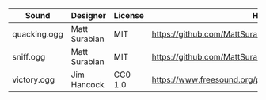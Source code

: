   Sound        | Designer      | License  | Hyperlink 
 ------------- | ------------  | -------- | -----------
  quacking.ogg | Matt Surabian |  MIT     | https://github.com/MattSurabian/DuckHunt-JS
  sniff.ogg    | Matt Surabian |  MIT     | https://github.com/MattSurabian/DuckHunt-JS
  victory.ogg  | Jim Hancock   |  CC0 1.0 | https://www.freesound.org/people/jimhancock/sounds/256128